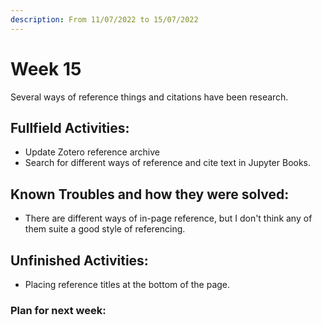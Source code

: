 ```yaml
---
description: From 11/07/2022 to 15/07/2022
---
```


# Week 15

Several ways of reference things and citations have been research.

## Fullfield Activities:

* Update Zotero reference archive
* Search for different ways of reference and cite text in Jupyter Books.

## Known Troubles and how they were solved:

* There are different ways of in-page reference, but I don't think any of them suite a good style of referencing.


## Unfinished Activities:

* Placing reference titles at the bottom of the page.

### Plan for next week: